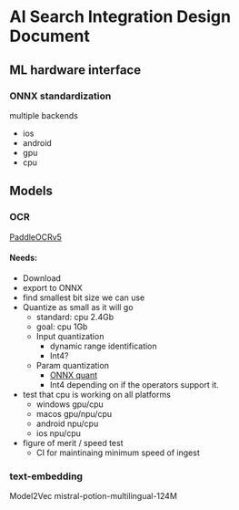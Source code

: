 # AI Search Integration Design Document

## ML hardware interface
### ONNX standardization
multiple backends 
- ios
- android
- gpu
- cpu

## Models
### OCR
[PaddleOCRv5](https://paddlepaddle.github.io/PaddleOCR/latest/en/version3.x/deployment/obtaining_onnx_models.html
)
#### Needs:
- Download
- export to ONNX
- find smallest bit size we can use
- Quantize as small as it will go
  - standard: cpu 2.4Gb
  - goal: cpu 1Gb
  - Input quantization
    - dynamic range identification
    - Int4?
  - Param quantization
    - [ONNX quant](https://onnxruntime.ai/docs/performance/model-optimizations/quantization.html#quantization-overview)
    - Int4 depending on if the operators support it.
- test that cpu is working on all platforms
  - windows gpu/cpu
  - macos gpu/npu/cpu
  - android npu/cpu
  - ios npu/cpu
- figure of merit / speed test
  - CI for maintinaing minimum speed of ingest

### text-embedding
Model2Vec mistral-potion-multilingual-124M
